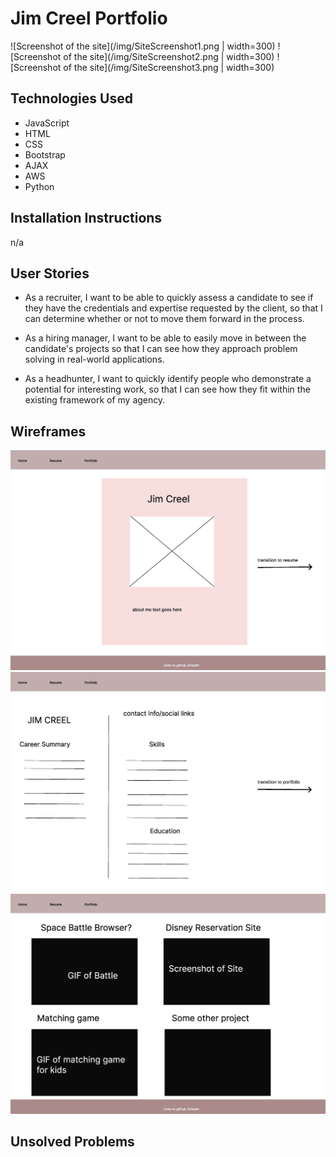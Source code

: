 # Jim Creel Portfolio

![Screenshot of the site](/img/SiteScreenshot1.png | width=300)
![Screenshot of the site](/img/SiteScreenshot2.png | width=300)
![Screenshot of the site](/img/SiteScreenshot3.png | width=300)

## Technologies Used

- JavaScript
- HTML
- CSS
- Bootstrap
- AJAX
- AWS
- Python

## Installation Instructions

n/a

## User Stories

- As a recruiter, I want to be able to quickly assess a candidate to see if they have the credentials and expertise requested by the client, so that I can determine whether or not to move them forward in the process.

- As a hiring manager, I want to be able to easily move in between the candidate's projects so that I can see how they approach problem solving in real-world applications.

- As a headhunter, I want to quickly identify people who demonstrate a potential for interesting work, so that I can see how they fit within the existing framework of my agency.


## Wireframes
![Wireframe images of the site](/img/Wireframes_Page_1.jpg)
![Wireframe images of the site](/img/Wireframes_Page_2.jpg)
![Wireframe images of the site](/img/Wireframes_Page_3.jpg)


## Unsolved Problems